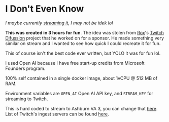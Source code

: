 # I Don't Even Know
_I maybe currently [streaming it](https://www.twitch.tv/qatim), I may not be idek lol_

**This was created in 3 hours for fun**. The idea was stolen from
[Rox](https://twitter.com/RoxCodes/)'s [Twitch
Difussion](https://www.twitch.tv/twitchdiffusion) project that he worked on for
a sponsor. He made something very similar on stream and I wanted to see how
quick I could recreate it for fun.

This of course isn't the best code ever written, but YOLO it was for fun lol.

I used Open AI because I have free start-up credits from Microsoft Founders
program.

100% self contained in a single docker image, about 1vCPU @ 512 MB of RAM.

Environment variables are `OPEN_AI` Open AI API key, and `STREAM_KEY`
for streaming to Twitch.

This is hard coded to stream to Ashburn VA 3, you can change that
[here](https://github.com/timcole/idek/blob/main/entrypoint.sh#L14). List of
Twitch's ingest servers can be found [here](https://stream.twitch.tv/ingests/).

